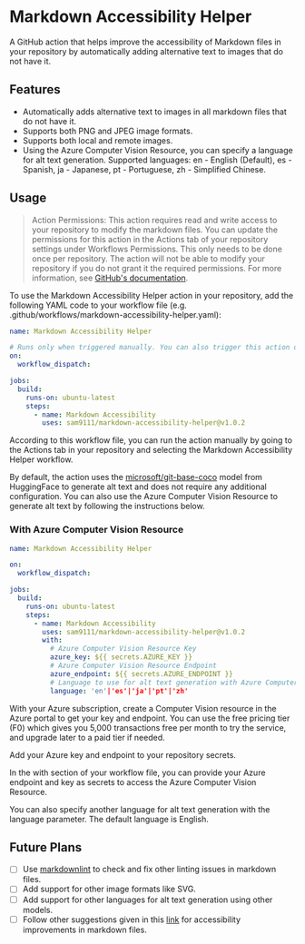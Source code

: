 # Markdown Accessibility Helper

A GitHub action that helps improve the accessibility of Markdown files in your repository by automatically adding alternative text to images that do not have it.

## Features

- Automatically adds alternative text to images in all markdown files that do not have it.
- Supports both PNG and JPEG image formats.
- Supports both local and remote images.
- Using the Azure Computer Vision Resource, you can specify a language for alt text generation. Supported languages: en - English (Default), es - Spanish, ja - Japanese, pt - Portuguese, zh - Simplified Chinese.

## Usage

> Action Permissions: This action requires read and write access to your repository to modify the markdown files. You can update the permissions for this action in the Actions tab of your repository settings under Workflows Permissions. This only needs to be done once per repository. The action will not be able to modify your repository if you do not grant it the required permissions. For more information, see [GitHub's documentation](https://docs.github.com/en/actions/reference/workflow-syntax-for-github-actions#permissions).

To use the Markdown Accessibility Helper action in your repository, add the following YAML code to your workflow file (e.g. .github/workflows/markdown-accessibility-helper.yaml):

```yaml
name: Markdown Accessibility Helper

# Runs only when triggered manually. You can also trigger this action on a schedule or on push or pull request events by changing the on section.
on:
  workflow_dispatch:

jobs:
  build:
    runs-on: ubuntu-latest
    steps:
      - name: Markdown Accessibility
        uses: sam9111/markdown-accessibility-helper@v1.0.2
```

According to this workflow file, you can run the action manually by going to the Actions tab in your repository and selecting the Markdown Accessibility Helper workflow.

By default, the action uses the [microsoft/git-base-coco](https://huggingface.co/microsoft/git-base-coco) model from HuggingFace to generate alt text and does not require any additional configuration. You can also use the Azure Computer Vision Resource to generate alt text by following the instructions below.

### With Azure Computer Vision Resource

```yaml
name: Markdown Accessibility Helper

on:
  workflow_dispatch:

jobs:
  build:
    runs-on: ubuntu-latest
    steps:
      - name: Markdown Accessibility
        uses: sam9111/markdown-accessibility-helper@v1.0.2
        with:
          # Azure Computer Vision Resource Key
          azure_key: ${{ secrets.AZURE_KEY }}
          # Azure Computer Vision Resource Endpoint
          azure_endpoint: ${{ secrets.AZURE_ENDPOINT }}
          # Language to use for alt text generation with Azure Computer Vision Resource (optional)
          language: 'en'|'es'|'ja'|'pt'|'zh'
```

With your Azure subscription, create a Computer Vision resource in the Azure portal to get your key and endpoint. You can use the free pricing tier (F0) which gives you 5,000 transactions free per month to try the service, and upgrade later to a paid tier if needed.

Add your Azure key and endpoint to your repository secrets.

In the with section of your workflow file, you can provide your Azure endpoint and key as secrets to access the Azure Computer Vision Resource.

You can also specify another language for alt text generation with the language parameter. The default language is English.

## Future Plans

- [ ] Use [markdownlint](https://github.com/DavidAnson/markdownlint) to check and fix other linting issues in markdown files.
- [ ] Add support for other image formats like SVG.
- [ ] Add support for other languages for alt text generation using other models.
- [ ] Follow other suggestions given in this [link](https://www.smashingmagazine.com/2021/09/improving-accessibility-of-markdown/) for accessibility improvements in markdown files.
